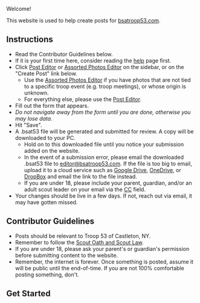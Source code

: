 Welcome!

This website is used to help create posts for [bsatroop53.com](https://bsatroop53.com/).

## Instructions

* Read the Contributor Guidelines below.
* If it is your first time here, consider reading the [help](/help) page first.
* Click [Post Editor](/editor) or [Assorted Photos Editor](/photo-editor) on the sidebar, or on the "Create Post" link below.
  * Use the [Assorted Photos Editor](/photo-editor) if you have photos that are not tied to a specific troop event (e.g. troop meetings), or whose origin is unknown.
  * For everything else, please use the [Post Editor](/editor).
* Fill out the form that appears.
* _Do not navigate away from the form until you are done, otherwise you may lose data._
* Hit "Save".
* A .bsat53 file will be generated and submitted for review.  A copy will be downloaded to your PC.
  * Hold on to this downloaded file until you notice your submission added on the website.
  * In the event of a submission error, please email the downloaded .bsat53 file to <editor@bsatroop53.com>.  If the file is too big to email, upload it to a cloud service such as [Google Drive](https://www.google.com/drive/), [OneDrive](https://onedrive.live.com/), or [DropBox](https://www.dropbox.com/) and email the link to the file instead.
  * If you are under 18, please include your parent, guardian, and/or an adult scout leader on your email via the [CC](https://en.wikipedia.org/wiki/Carbon_copy#Email) field.
* Your changes should be live in a few days.  If not, reach out via email, it may have gotten missed.

## Contributor Guidelines

* Posts should be relevant to Troop 53 of Castleton, NY.
* Remember to follow the [Scout Oath and Scout Law](https://bsatroop53.com/about/oath_and_law.html).
* If you are under 18, please ask your parent's or guardian's permission before submitting content to the website.
* Remember, the internet is forever.  Once something is posted, assume it will be public until the end-of-time.  If you are not 100% comfortable posting something, don't.

## Get Started
